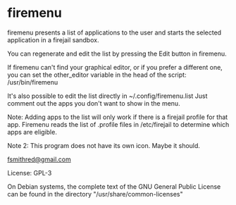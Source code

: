 # firemenu

firemenu presents a list of applications to the user 
and starts the selected application in a firejail sandbox.

You can regenerate and edit the list by pressing the Edit button in firemenu.

If firemenu can't find your graphical editor, or if you prefer a different one, 
you can set the other_editor variable in the head of the script:
  /usr/bin/firemenu

It's also possible to edit the list directly in ~/.config/firemenu.list 
Just comment out the apps you don't want to show in the menu. 

Note: Adding apps to the list will only work if there is a firejail profile
for that app. Firemenu reads the list of .profile files in /etc/firejail to
determine which apps are eligible.

Note 2: This program does not have its own icon. Maybe it should. 


fsmithred@gmail.com

License: GPL-3

On Debian systems, the complete text of the GNU General Public License
can be found in the directory "/usr/share/common-licenses"


